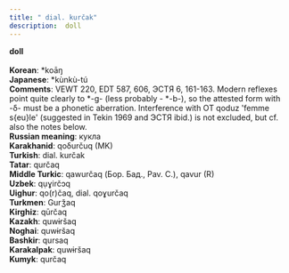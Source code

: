 ```yaml
---
title: " dial. kurčak"
description:  doll
---
```

<p data-pagefind-weight="0.5">
<strong> doll</strong><br><br>
<strong>Korean</strong>:  *koāŋ<br>
<strong>Japanese</strong>:  *kùnkù-tú<br>
<strong>Comments</strong>:  VEWT 220, EDT 587, 606, ЭСТЯ 6, 161-163. Modern reflexes point quite clearly to *-g- (less probably - *-b-), so the attested form with -δ- must be a phonetic aberration. Interference with OT qoduz 'femme s{eu}le' (suggested in Tekin 1969 and ЭСТЯ ibid.) is not excluded, but cf. also the notes below.<br>
<strong>Russian meaning</strong>:  кукла<br>
<strong>Karakhanid</strong>:  qoδurčuq (MK)<br>
<strong>Turkish</strong>:  dial. kurčak<br>
<strong>Tatar</strong>:  qurčaq<br>
<strong>Middle Turkic</strong>:  qawurčaq (Бор. Бад., Pav. C.), qavur (R)<br>
<strong>Uzbek</strong>:  qụɣirčɔq<br>
<strong>Uighur</strong>:  qo(r)čaq, dial. qoɣurčaq<br>
<strong>Turkmen</strong>:  Gurǯaq<br>
<strong>Kirghiz</strong>:  qūrčaq<br>
<strong>Kazakh</strong>:  quwɨršaq<br>
<strong>Noghai</strong>:  quwɨršaq<br>
<strong>Bashkir</strong>:  qursaq<br>
<strong>Karakalpak</strong>:  quwɨršaq<br>
<strong>Kumyk</strong>:  qurčaq<br>

</p>
